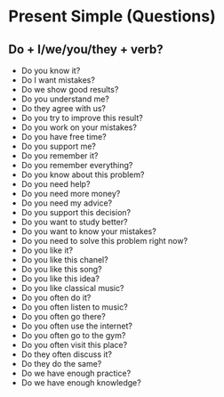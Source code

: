 # Present Simple (Questions)

## Do + I/we/you/they + verb?

* Do you know it?
* Do I want mistakes?
* Do we show good results?
* Do you understand me?
* Do they agree with us?
* Do you try to improve this result?
* Do you work on your mistakes?
* Do you have free time?
* Do you support me?
* Do you remember it?
* Do you remember everything?
* Do you know about this problem?
* Do you need help?
* Do you need more money?
* Do you need my advice?
* Do you support this decision?
* Do you want to study better?
* Do you want to know your mistakes?
* Do you need to solve this problem right now?
* Do you like it?
* Do you like this chanel?
* Do you like this song?
* Do you like this idea?
* Do you like classical music?
* Do you often do it?
* Do you often listen to music?
* Do you often go there?
* Do you often use the internet?
* Do you often go to the gym?
* Do you often visit this place?
* Do they often discuss it?
* Do they do the same?
* Do we have enough practice?
* Do we have enough knowledge?
